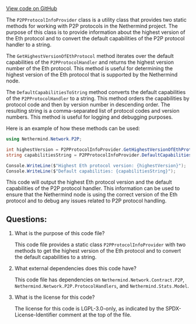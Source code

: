 [View code on GitHub](https://github.com/nethermindeth/nethermind/Nethermind.Network/P2P/P2PProtocolInfoProvider.cs)

The `P2PProtocolInfoProvider` class is a utility class that provides two static methods for working with P2P protocols in the Nethermind project. The purpose of this class is to provide information about the highest version of the Eth protocol and to convert the default capabilities of the P2P protocol handler to a string.

The `GetHighestVersionOfEthProtocol` method iterates over the default capabilities of the `P2PProtocolHandler` and returns the highest version number of the Eth protocol. This method is useful for determining the highest version of the Eth protocol that is supported by the Nethermind node.

The `DefaultCapabilitiesToString` method converts the default capabilities of the `P2PProtocolHandler` to a string. This method orders the capabilities by protocol code and then by version number in descending order. The resulting string is a comma-separated list of protocol codes and version numbers. This method is useful for logging and debugging purposes.

Here is an example of how these methods can be used:

```csharp
using Nethermind.Network.P2P;

int highestVersion = P2PProtocolInfoProvider.GetHighestVersionOfEthProtocol();
string capabilitiesString = P2PProtocolInfoProvider.DefaultCapabilitiesToString();

Console.WriteLine($"Highest Eth protocol version: {highestVersion}");
Console.WriteLine($"Default capabilities: {capabilitiesString}");
```

This code will output the highest Eth protocol version and the default capabilities of the P2P protocol handler. This information can be used to ensure that the Nethermind node is using the correct version of the Eth protocol and to debug any issues related to P2P protocol handling.
## Questions: 
 1. What is the purpose of this code file?
    
    This code file provides a static class `P2PProtocolInfoProvider` with two methods to get the highest version of the Eth protocol and to convert the default capabilities to a string.

2. What external dependencies does this code have?
    
    This code file has dependencies on `Nethermind.Network.Contract.P2P`, `Nethermind.Network.P2P.ProtocolHandlers`, and `Nethermind.Stats.Model`.

3. What is the license for this code?
    
    The license for this code is LGPL-3.0-only, as indicated by the SPDX-License-Identifier comment at the top of the file.
